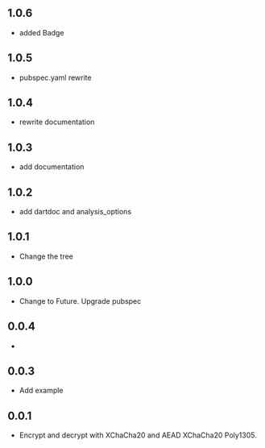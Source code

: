 ## 1.0.6

* added Badge

## 1.0.5

* pubspec.yaml rewrite

## 1.0.4

* rewrite documentation

## 1.0.3

* add documentation

## 1.0.2

* add dartdoc and analysis_options

## 1.0.1

* Change the tree

## 1.0.0

* Change to Future. Upgrade pubspec 

## 0.0.4

*

## 0.0.3

* Add example

## 0.0.1

* Encrypt and decrypt with XChaCha20 and AEAD XChaCha20 Poly1305.

